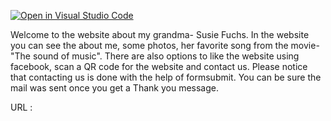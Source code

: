 [![Open in Visual Studio Code](https://classroom.github.com/assets/open-in-vscode-c66648af7eb3fe8bc4f294546bfd86ef473780cde1dea487d3c4ff354943c9ae.svg)](https://classroom.github.com/online_ide?assignment_repo_id=10540885&assignment_repo_type=AssignmentRepo)


Welcome to the website about my grandma- Susie Fuchs. In the website you can see the about me, some photos, her favorite song from the movie- "The sound of music". There are also options to like the website using facebook, scan a QR code for the website and contact us. Please notice that contacting us is done with the help of formsubmit. You can be sure the mail was sent once you get a Thank you message. 


URL : 

